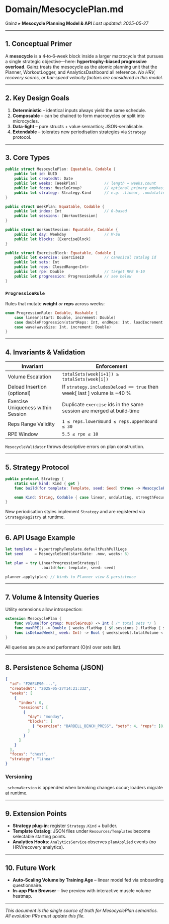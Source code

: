 # Domain/MesocyclePlan.md

Gainz ▸ **Mesocycle Planning Model & API**
*Last updated: 2025-05-27*

---

## 1. Conceptual Primer

A **mesocycle** is a 4‑to‑6‑week block inside a larger macrocycle that pursues a single strategic objective—here: **hypertrophy‑biased progressive overload**. Gainz treats the mesocycle as the atomic planning unit that the Planner, WorkoutLogger, and AnalyticsDashboard all reference. *No HRV, recovery scores, or bar‑speed velocity factors are considered in this model.*

---

## 2. Key Design Goals

1. **Deterministic** – identical inputs always yield the same schedule.
2. **Composable** – can be chained to form macrocycles or split into microcycles.
3. **Data‑light** – pure structs + value semantics; JSON‑serialisable.
4. **Extendable** – tolerates new periodisation strategies via `Strategy` protocol.

---

## 3. Core Types

```swift
public struct MesocyclePlan: Equatable, Codable {
    public let id: UUID
    public let createdAt: Date
    public let weeks: [WeekPlan]            // length = weeks.count
    public let focus: MuscleGroup?          // optional primary emphasis
    public let strategy: Strategy.Kind      // e.g. .linear, .undulating
}

public struct WeekPlan: Equatable, Codable {
    public let index: Int                   // 0‑based
    public let sessions: [WorkoutSession]
}

public struct WorkoutSession: Equatable, Codable {
    public let day: Weekday                 // M‑Su
    public let blocks: [ExerciseBlock]
}

public struct ExerciseBlock: Equatable, Codable {
    public let exercise: ExerciseID         // canonical catalog id
    public let sets: Int
    public let reps: ClosedRange<Int>
    public let rpe: Double                  // target RPE 6‑10
    public let progression: ProgressionRule // see below
}
```

### `ProgressionRule`

Rules that mutate **weight** *or* **reps** across weeks:

```swift
enum ProgressionRule: Codable, Hashable {
    case linear(start: Double, increment: Double)
    case doubleProgression(startReps: Int, endReps: Int, loadIncrement: Double)
    case wave(waveSize: Int, increment: Double)
}
```

---

## 4. Invariants & Validation

| Invariant                          | Enforcement                                                             |
| ---------------------------------- | ----------------------------------------------------------------------- |
| Volume Escalation                  | `totalSets(week[i+1]) ≥ totalSets(week[i])`                             |
| Deload Insertion (optional)        | If `strategy.includesDeload == true` then week\[ last ] volume is −40 % |
| Exercise Uniqueness within Session | Duplicate `exercise` ids in the same session are merged at build‑time   |
| Reps Range Validity                | `1 ≤ reps.lowerBound ≤ reps.upperBound ≤ 30`                            |
| RPE Window                         | `5.5 ≤ rpe ≤ 10`                                                        |

`MesocycleValidator` throws descriptive errors on plan construction.

---

## 5. Strategy Protocol

```swift
public protocol Strategy {
    static var kind: Kind { get }
    func build(for template: Template, seed: Seed) throws -> MesocyclePlan

    enum Kind: String, Codable { case linear, undulating, strengthFocused }
}
```

New periodisation styles implement `Strategy` and are registered via `StrategyRegistry` at runtime.

---

## 6. API Usage Example

```swift
let template = HypertrophyTemplate.defaultPushPullLegs
let seed     = MesocycleSeed(startDate: .now, weeks: 6)

let plan = try LinearProgressionStrategy()
                .build(for: template, seed: seed)

planner.apply(plan) // binds to Planner view & persistence
```

---

## 7. Volume & Intensity Queries

Utility extensions allow introspection:

```swift
extension MesocyclePlan {
    func volume(for group: MuscleGroup) -> Int { /* total sets */ }
    func maxRPE() -> Double { weeks.flatMap { $0.sessions }.flatMap { $0.blocks }.map(\ .rpe).max() ?? 0 }
    func isDeloadWeek(_ week: Int) -> Bool { weeks[week].totalVolume < weeks[week-1].totalVolume * 0.65 }
}
```

All queries are pure and performant (O(n) over sets list).

---

## 8. Persistence Schema (JSON)

```json
{
  "id": "F26E4E90-...",
  "createdAt": "2025-05-27T14:21:33Z",
  "weeks": [
    {
      "index": 0,
      "sessions": [
        {
          "day": "monday",
          "blocks": [
            { "exercise": "BARBELL_BENCH_PRESS", "sets": 4, "reps": [8,12], "rpe": 8, "progression": {"linear": {"start": 100,"increment": 2.5}} }
          ]
        }
      ]
    }
  ],
  "focus": "chest",
  "strategy": "linear"
}
```

### Versioning

`_schemaVersion` is appended when breaking changes occur; loaders migrate at runtime.

---

## 9. Extension Points

* **Strategy plug‑in**: register `Strategy.Kind` + builder.
* **Template Catalog**: JSON files under `Resources/Templates` become selectable starting points.
* **Analytics Hooks**: `AnalyticsService` observes `planApplied` events (no HRV/recovery analytics).

---

## 10. Future Work

* **Auto‑Scaling Volume by Training Age** – linear model fed via onboarding questionnaire.
* **In‑app Plan Browser** – live preview with interactive muscle volume heatmap.

---

*This document is the single source of truth for MesocyclePlan semantics. All evolution PRs must update this file.*

